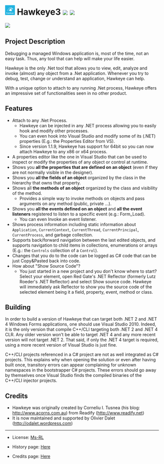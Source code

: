 [//]: # (# [ zrfisaac ])

[//]: # (# [ about ])
[//]: # (# - author : Isaac Santana)
[//]: # (# . - email : zrfisaac@gmail.com)
[//]: # (# . - site : zrfisaac.github.io)

[//]: # (# [ markdown ])

[//]: # (# - language)
<!--[![](https://img.shields.io/badge/português--f9c22b?style=for-the-badge)]([README.pt-BR.md](README.en.md))-->

[//]: # (# - title)

# <img src="picture\Laure\hawkeye.jpg" alt="Logo" width="32" height="32"> Hawkeye3 [![](https://img.shields.io/badge/patreon-$-ff69b4?logo=patreon&style=flat-square&logoColor=white)](https://www.patreon.com/zrfisaac) [![](https://img.shields.io/badge/ko--fi-$-ff69b4?logo=kofi&style=flat-square&logoColor=white)](https://ko-fi.com/zrfisaac)

[![](https://img.shields.io/badge/-DOWNLOAD-239063?style=for-the-badge&logo=windows95&logoColor=white)](https://github.com/zrfisaac/Hawkeye3/releases/download/v3.2.0.0/Hawkeye3.3.2.0.0.exe)

<!--<img src="Pictures\Windows.png">-->

## Project Description

Debugging a managed Windows application is, most of the time, not an easy task. Thus, any tool that can help will make your life easier.

Hawkeye is the only .Net tool that allows you to view, edit, analyze and invoke (almost) any object from a .Net application. Whenever you try to debug, test, change or understand an application, Hawkeye can help.

With a unique option to attach to any running .Net process, Hawkeye offers an impressive set of functionalities seen in no other product.

## Features

* Attach to any .Net Process.
  * Hawkeye can be injected in any .NET process allowing you to easily hook and modify other processes.
  * You can even hook into Visual Studio and modify some of its (.NET) properties (E.g.: the Properties Editor from VS).
  * Since version 1.1.9, Hawkeye has support for 64bit so you can now attach Hawkeye to any x86 or x64 process.
* A properties editor like the one in Visual Studio that can be used to inspect or modify the properties of any object or control at runtime.
* Shows you **all the properties that are defined on an object** (even if they are not normally visible in the designer).
* Shows you **all the fields of an object** organized by the class in the hierarchy that owns that property.
* Shows all **the methods of an object** organized by the class and visibility of the method.
  * Provides a simple way to invoke methods on objects and pass arguments on any method (public, private ...).
* Shows you **all the events defined on an object** and **all the event listeners** registered to listen to a specific event (e.g.: Form_Load).
  * You can even Invoke an event listener.
* Shows process information including static information about `Application`, `CurrentContext`, `CurrentThread`, `CurrentPrincipal`, `CurrentProcess`, and garbage collection.
* Supports back/forward navigation between the last edited objects, and supports navigation to child items in collections, enumerations or arrays (E.g.: the `Controls` collection of a `Control`).
* Changes that you do to the code can be logged as C# code that can be just Copy&Pasted back into code.
* How about "Show Source Code"?
  * You just started in a new project and you don't know where to start? Select your element, open Red Gate's .NET Reflector (formerly Lutz Roeder's .NET Reflector) and select Show source code. Hawkeye will immediately ask Reflector to show you the source code of the selected element being it a field, property, event, method or class.

## Building

In order to build a version of Hawkeye that can target both .NET 2 and .NET 4 Windows Forms applications, one should use Visual Studio 2010. Indeed, it is the only version that compile C++/CLI targeting both .NET 2 and .NET 4 CLR. Any older version won't be able to target .NET 4 and any more recent version will not target .NET 2. That said, if only the .NET 4 target is required, using a more recent version of Visual Studio is just fine.

C++/CLI projects referenced in a C# project are not as well integrated as C# projects. This explains why when opening the solution or even after having built once, transitory errors can appear complaining for unknown namespaces in the bootstrapper C# projects. These errors should go away by themselves once Visual Studio finds the compiled binaries of the C++/CLI injector projects.

## Credits

* Hawkeye was originally created by Corneliu I. Tusnea (his blog: <http://www.acorns.com.au>) from Readify (<http://www.readify.net>)
* It is now maintained and supported by Olivier Dalet (<http://odalet.wordpress.com>)

---

* License: [Ms-RL][msrl]
* History page: [Here][history]
* Credits page: [Here][credits]

  [msrl]: src/License.md "MS-RL License"
  [history]: src/History.md "History"
  [credits]: src/Credits.md "Credits"
